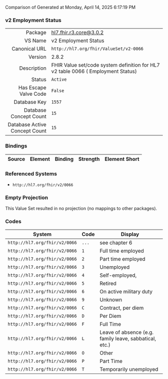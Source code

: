Comparison of 
Generated at Monday, April 14, 2025 6:17:19 PM

### v2 Employment Status

|      |     |
| ---: | --- |
| Package | hl7.fhir.r3.core@3.0.2 |
| VS Name | v2 Employment Status |
| Canonical URL | `http://hl7.org/fhir/ValueSet/v2-0066` |
| Version | 2.8.2 |
| Description | FHIR Value set/code system definition for HL7 v2 table 0066 ( Employment Status) |
| Status | `Active` |
| Has Escape Valve Code | `False` |
| Database Key | `1557` |
| Database Concept Count | `15` |
| Database Active Concept Count | `15` |
### Bindings

| Source | Element | Binding | Strength | Element Short |
| ------ | ------- | ------- | -------- | ------------- |

### Referenced Systems

* `http://hl7.org/fhir/v2/0066`
### Empty Projection

This Value Set resulted in no projection (no mappings to other packages).

### Codes

| System | Code | Display |
| ------ | ---- | ------- |
| `http://hl7.org/fhir/v2/0066` | `...` | see chapter 6 |
| `http://hl7.org/fhir/v2/0066` | `1` | Full time employed |
| `http://hl7.org/fhir/v2/0066` | `2` | Part time employed |
| `http://hl7.org/fhir/v2/0066` | `3` | Unemployed |
| `http://hl7.org/fhir/v2/0066` | `4` | Self-employed, |
| `http://hl7.org/fhir/v2/0066` | `5` | Retired |
| `http://hl7.org/fhir/v2/0066` | `6` | On active military duty |
| `http://hl7.org/fhir/v2/0066` | `9` | Unknown |
| `http://hl7.org/fhir/v2/0066` | `C` | Contract, per diem |
| `http://hl7.org/fhir/v2/0066` | `D` | Per Diem |
| `http://hl7.org/fhir/v2/0066` | `F` | Full Time |
| `http://hl7.org/fhir/v2/0066` | `L` | Leave of absence (e.g. family leave, sabbatical, etc.) |
| `http://hl7.org/fhir/v2/0066` | `O` | Other |
| `http://hl7.org/fhir/v2/0066` | `P` | Part Time |
| `http://hl7.org/fhir/v2/0066` | `T` | Temporarily unemployed |
